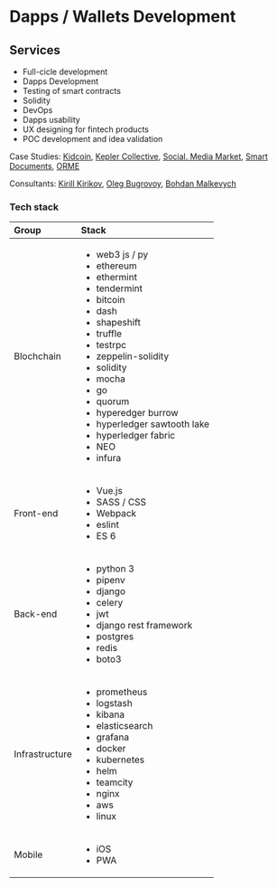 # Dapps / Wallets Development

## Services

* Full-cicle development
* Dapps Development
* Testing of smart contracts
* Solidity
* DevOps
* Dapps usability
* UX designing for fintech products
* POC development and idea validation

Case Studies: [Kidcoin](../case-studies/kidcoin.md), [Kepler Collective](../case-studies/kepler-collective.md), [Social. Media Market](../case-studies/social.-media-market.md), [Smart Documents](../case-studies/smart-documents.md), [ORME](../case-studies/orme.md)

Consultants: [Kirill Kirikov](../about/team/kirill-kirikov.md), [Oleg Bugrovoy](../about/team/oleg-bugrovoy.md), [Bohdan Malkevych](../about/team/bohdan-malkevych.md)

### Tech stack



<table>
  <thead>
    <tr>
      <th style="text-align:left">Group</th>
      <th style="text-align:left">Stack</th>
    </tr>
  </thead>
  <tbody>
    <tr>
      <td style="text-align:left">Blochchain</td>
      <td style="text-align:left">
        <p></p>
        <ul>
          <li>web3 js / py</li>
          <li>ethereum</li>
          <li>ethermint</li>
          <li>tendermint</li>
          <li>bitcoin</li>
          <li>dash</li>
          <li>shapeshift</li>
          <li>truffle</li>
          <li>testrpc</li>
          <li>zeppelin-solidity</li>
          <li>solidity</li>
          <li>mocha</li>
          <li>go</li>
          <li>quorum</li>
          <li>hyperedger burrow</li>
          <li>hyperledger sawtooth lake</li>
          <li>hyperledger fabric</li>
          <li>NEO</li>
          <li>infura</li>
        </ul>
      </td>
    </tr>
    <tr>
      <td style="text-align:left">Front-end</td>
      <td style="text-align:left">
        <p></p>
        <ul>
          <li>Vue.js</li>
          <li>SASS / CSS</li>
          <li>Webpack</li>
          <li>eslint</li>
          <li>ES 6</li>
        </ul>
      </td>
    </tr>
    <tr>
      <td style="text-align:left">Back-end</td>
      <td style="text-align:left">
        <p></p>
        <ul>
          <li>python 3</li>
          <li>pipenv</li>
          <li>django</li>
          <li>celery</li>
          <li>jwt</li>
          <li>django rest framework</li>
          <li>postgres</li>
          <li>redis</li>
          <li>boto3</li>
        </ul>
      </td>
    </tr>
    <tr>
      <td style="text-align:left">Infrastructure</td>
      <td style="text-align:left">
        <p></p>
        <ul>
          <li>prometheus</li>
          <li>logstash</li>
          <li>kibana</li>
          <li>elasticsearch</li>
          <li>grafana</li>
          <li>docker</li>
          <li>kubernetes</li>
          <li>helm</li>
          <li>teamcity</li>
          <li>nginx</li>
          <li>aws</li>
          <li>linux</li>
        </ul>
      </td>
    </tr>
    <tr>
      <td style="text-align:left">Mobile</td>
      <td style="text-align:left">
        <ul>
          <li>iOS</li>
          <li>PWA
            <br />
          </li>
        </ul>
      </td>
    </tr>
  </tbody>
</table>